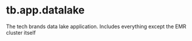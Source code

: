 # tb.app.datalake
The tech brands data lake application. Includes everything except the EMR cluster itself
